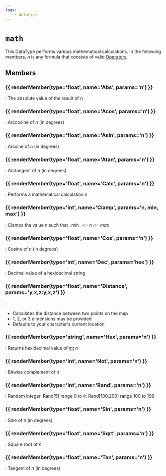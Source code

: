 ```yaml
---
tags:
    - datatype
---
```

# `math`

This DataType performs various mathematical calculations. In the following members, _n_ is any formula that consists of valid [Operators](../../macros/operators.md).

## Members

### {{ renderMember(type='float', name='Abs', params='n') }}

:   The absolute value of the result of _n_

### {{ renderMember(type='float', name='Acos', params='n') }}

:   Arccosine of _n_ (in degrees)

### {{ renderMember(type='float', name='Asin', params='n') }}

:   Arcsine of _n_ (in degrees)

### {{ renderMember(type='float', name='Atan', params='n') }}

:   Arctangent of _n_ (in degrees)

### {{ renderMember(type='float', name='Calc', params='n') }}

:   Performs a mathematical calculation _n_

### {{ renderMember(type='int', name='Clamp', params='n, min, max') }}

:   Clamps the value _n_ such that _min _<= _n_ <= _max_

### {{ renderMember(type='float', name='Cos', params='n') }}

:   Cosine of _n_ (in degrees)

### {{ renderMember(type='int', name='Dec', params='hex') }}

:   Decimal value of a hexidecimal string

### {{ renderMember(type='float', name='Distance', params='y,x,z:y,x,z') }}

:   <ul><li>Calculates the distance between two points on the map</li><li>1, 2, or 3 dimensions may be provided</li><li>Defaults to your character's current location</li></ul>

### {{ renderMember(type='string', name='Hex', params='n') }}

:   Returns hexidecimal value of [_int_](datatype-int.md) _n_

### {{ renderMember(type='int', name='Not', params='n') }}

:   Bitwise complement of _n_

### {{ renderMember(type='int', name='Rand', params='n') }}

:   Random integer. Rand\[5] range 0 to 4. Rand\[100,200] range 100 to 199

### {{ renderMember(type='float', name='Sin', params='n') }}

:   Sine of _n_ (in degrees)

### {{ renderMember(type='float', name='Sqrt', params='n') }}

:   Square root of _n_

### {{ renderMember(type='float', name='Tan', params='n') }}

:   Tangent of _n_ (in degrees)


[float]: datatype-float.md
[int]: datatype-int.md
[string]: datatype-string.md
